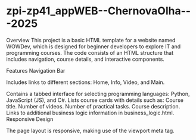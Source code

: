 # zpi-zp41_appWEB--ChernovaOlha---2025

Overview
This project is a basic HTML template for a website named WOWDev, which is designed for beginner developers to explore IT and programming courses. The code consists of an HTML structure that includes navigation, course details, and interactive components.

Features
Navigation Bar

Includes links to different sections: Home, Info, Video, and Main.

Contains a tabbed interface for selecting programming languages: Python, JavaScript (JS), and C#.
Lists course cards with details such as:
Course title.
Number of videos.
Number of practical tasks.
Course description.
Links to additional business logic information in business_logic.html.
Responsive Design

The page layout is responsive, making use of the viewport meta tag.
